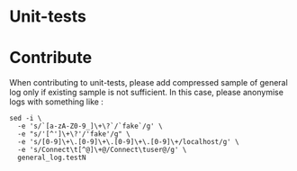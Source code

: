 # Unit-tests

# Contribute

When contributing to unit-tests, please add compressed sample of general log only if existing sample is not sufficient. In this case, please anonymise logs with something like :

```
sed -i \
  -e 's/`[a-zA-Z0-9_]\+\?`/`fake`/g' \
  -e "s/'[^']\+\?'/'fake'/g" \
  -e 's/[0-9]\+\.[0-9]\+\.[0-9]\+\.[0-9]\+/localhost/g' \
  -e 's/Connect\t[^@]\+@/Connect\tuser@/g' \
  general_log.testN
```
